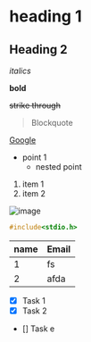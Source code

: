 #  heading 1
## Heading 2

*italics*

**bold**

~~strike through~~


> Blockquote

[Google](google.com)

* point 1
    * nested point

1. item 1
1. item 2

![image](https://www.google.com/images/branding/googlelogo/1x/googlelogo_color_272x92dp.png)

```c //code blocks syntax
#include<stdio.h> 

```
|name | Email |
| --- | ---   |
| 1   |  fs   |
| 2   | afda  |

* [x] Task 1
* [x] Task 2
* []  Task e

